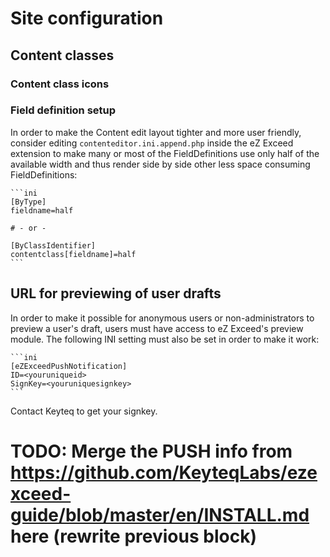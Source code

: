 Site configuration
==================

## Content classes

### Content class icons

### Field definition setup

In order to make the Content edit layout tighter and more user friendly, consider editing `contenteditor.ini.append.php` inside the eZ Exceed extension to make many or most of the FieldDefinitions use only half of the available width and thus render side by side other less space consuming FieldDefinitions:

    ```ini
    [ByType]
    fieldname=half
    
    # - or -
    
    [ByClassIdentifier]
    contentclass[fieldname]=half
    ```


## URL for previewing of user drafts
In order to make it possible for anonymous users or non-administrators to preview a user's draft, users must have access to eZ Exceed's preview module. The following INI setting must also be set in order to make it work:

    ```ini
    [eZExceedPushNotification]
    ID=<youruniqueid>
    SignKey=<youruniquesignkey>
    ```

Contact Keyteq to get your signkey.

# TODO: Merge the PUSH info from https://github.com/KeyteqLabs/ezexceed-guide/blob/master/en/INSTALL.md here (rewrite previous block)